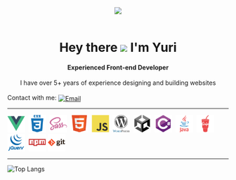 <div id="header" align="center">
  <img src="https://media.giphy.com/media/M9gbBd9nbDrOTu1Mqx/giphy.gif" width="100"/>
</div>
<div align="center"><img src="https://komarev.com/ghpvc/?username=creatorAndDev&style=flat-square&color=blue" alt=""/></div>

<h1 align="center">
  Hey there
  <img src="https://media.giphy.com/media/hvRJCLFzcasrR4ia7z/giphy.gif" width="30px"/>
   I'm Yuri
</h1>
<h4 align="center">Experienced Front-end Developer</h4>
<div align="center">
  I have over 5+ years of experience designing and building websites
</div>
<br />

<div>
Contact with me: 
<a href="&#109;&#97;&#105;&#108;&#116;&#111;&#58;%75%61%2e%77%65%62%2e%66%72%65%65%6c%61%6e%63%65%40%67%6d%61%69%6c%2e%63%6f%6d"><img align="center" src="https://media0.giphy.com/media/v1.Y2lkPTc5MGI3NjExZ3k0YjB6YnljdXVmem55b3pnbWIzZDcyNWc4Mmw2MGVrYnhqZHZwcSZlcD12MV9pbnRlcm5hbF9naWZfYnlfaWQmY3Q9cw/W3TdY216hOEWwUuJsY/giphy.gif" title="Email" alt="Email" width="40"/></a>
</div>

<hr />
<div>
  <img src="https://github.com/devicons/devicon/blob/master/icons/vuejs/vuejs-original.svg" title="Vue" alt="Vue" width="40" height="40"/>&nbsp;
  <img src="https://github.com/devicons/devicon/blob/master/icons/css3/css3-plain-wordmark.svg"  title="CSS3" alt="CSS" width="40" height="40"/>&nbsp;
  <img src="https://github.com/devicons/devicon/blob/master/icons/sass/sass-original.svg" title="Sass"  alt="Sass" width="40" height="40"/>&nbsp;
  <img src="https://github.com/devicons/devicon/blob/master/icons/html5/html5-original.svg" title="HTML5" alt="HTML" width="40" height="40"/>&nbsp;
  <img src="https://github.com/devicons/devicon/blob/master/icons/javascript/javascript-original.svg" title="JavaScript" alt="JavaScript" width="40" height="40"/>&nbsp;
<img src="https://github.com/devicons/devicon/blob/master/icons/wordpress/wordpress-original.svg" title="Wordpress" alt="Wordpress" width="40" height="40"/>&nbsp;
<img src="https://github.com/devicons/devicon/blob/master/icons/unity/unity-original.svg" title="Unity" alt="Unity " width="40" height="40"/>&nbsp;
  <img src="https://github.com/devicons/devicon/blob/master/icons/csharp/csharp-original.svg" title="Csharp"  alt="Csharp" width="40" height="40"/>&nbsp;
  <img src="https://github.com/devicons/devicon/blob/master/icons/java/java-original-wordmark.svg" title="Java" alt="Java" width="40" height="40"/>&nbsp;
  <img src="https://github.com/devicons/devicon/blob/master/icons/gulp/gulp-plain.svg" title="Gulp" alt="Gulp" width="40" height="40"/>&nbsp;
  <img src="https://github.com/devicons/devicon/blob/master/icons/jquery/jquery-plain-wordmark.svg" title="Jquery" alt="Jquery" width="40" height="40"/>&nbsp;
  <img src="https://github.com/devicons/devicon/blob/master/icons/npm/npm-original-wordmark.svg" title="Npm" **alt="Npm" width="40" height="40"/>
  <img src="https://github.com/devicons/devicon/blob/master/icons/git/git-original-wordmark.svg" title="Git" **alt="Git" width="40" height="40"/>
</div>

<hr />

![Top Langs](https://github-readme-stats.vercel.app/api/top-langs/?username=creatorAndDev&layout=compact&theme=vision-friendly-dark)
